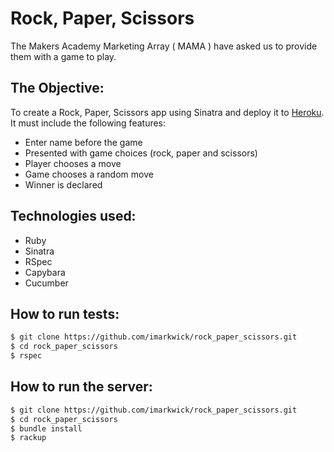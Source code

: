 # Rock, Paper, Scissors

The Makers Academy Marketing Array ( MAMA ) have asked us to provide them with a game to play.

## The Objective:

To create a Rock, Paper, Scissors app using Sinatra and deploy it to [Heroku](https://nameless-spire-5700.herokuapp.com/). It must include the following features:

* Enter name before the game
* Presented with game choices (rock, paper and scissors)
* Player chooses a move
* Game chooses a random move
* Winner is declared

## Technologies used:

* Ruby
* Sinatra
* RSpec
* Capybara
* Cucumber

## How to run tests:

```sh
$ git clone https://github.com/imarkwick/rock_paper_scissors.git
$ cd rock_paper_scissors
$ rspec
```

## How to run the server:

```sh
$ git clone https://github.com/imarkwick/rock_paper_scissors.git
$ cd rock_paper_scissors
$ bundle install
$ rackup
```